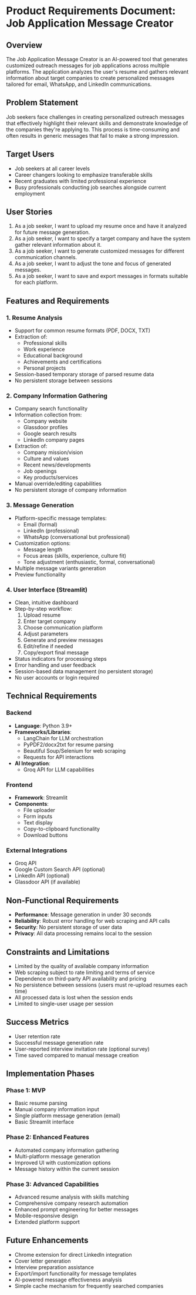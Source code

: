# Product Requirements Document: Job Application Message Creator

## Overview
The Job Application Message Creator is an AI-powered tool that generates customized outreach messages for job applications across multiple platforms. The application analyzes the user's resume and gathers relevant information about target companies to create personalized messages tailored for email, WhatsApp, and LinkedIn communications.

## Problem Statement
Job seekers face challenges in creating personalized outreach messages that effectively highlight their relevant skills and demonstrate knowledge of the companies they're applying to. This process is time-consuming and often results in generic messages that fail to make a strong impression.

## Target Users
- Job seekers at all career levels
- Career changers looking to emphasize transferable skills
- Recent graduates with limited professional experience
- Busy professionals conducting job searches alongside current employment

## User Stories
1. As a job seeker, I want to upload my resume once and have it analyzed for future message generation.
2. As a job seeker, I want to specify a target company and have the system gather relevant information about it.
3. As a job seeker, I want to generate customized messages for different communication channels.
4. As a job seeker, I want to adjust the tone and focus of generated messages.
5. As a job seeker, I want to save and export messages in formats suitable for each platform.

## Features and Requirements

### 1. Resume Analysis
- Support for common resume formats (PDF, DOCX, TXT)
- Extraction of:
  - Professional skills
  - Work experience
  - Educational background
  - Achievements and certifications
  - Personal projects
- Session-based temporary storage of parsed resume data
- No persistent storage between sessions

### 2. Company Information Gathering
- Company search functionality
- Information collection from:
  - Company website
  - Glassdoor profiles
  - Google search results
  - LinkedIn company pages
- Extraction of:
  - Company mission/vision
  - Culture and values
  - Recent news/developments
  - Job openings
  - Key products/services
- Manual override/editing capabilities
- No persistent storage of company information

### 3. Message Generation
- Platform-specific message templates:
  - Email (formal)
  - LinkedIn (professional)
  - WhatsApp (conversational but professional)
- Customization options:
  - Message length
  - Focus areas (skills, experience, culture fit)
  - Tone adjustment (enthusiastic, formal, conversational)
- Multiple message variants generation
- Preview functionality

### 4. User Interface (Streamlit)
- Clean, intuitive dashboard
- Step-by-step workflow:
  1. Upload resume
  2. Enter target company
  3. Choose communication platform
  4. Adjust parameters
  5. Generate and preview messages
  6. Edit/refine if needed
  7. Copy/export final message
- Status indicators for processing steps
- Error handling and user feedback
- Session-based data management (no persistent storage)
- No user accounts or login required

## Technical Requirements

### Backend
- **Language**: Python 3.9+
- **Frameworks/Libraries**:
  - LangChain for LLM orchestration
  - PyPDF2/docx2txt for resume parsing
  - Beautiful Soup/Selenium for web scraping
  - Requests for API interactions
- **AI Integration**:
  - Groq API for LLM capabilities

### Frontend
- **Framework**: Streamlit
- **Components**:
  - File uploader
  - Form inputs
  - Text display
  - Copy-to-clipboard functionality
  - Download buttons

### External Integrations
- Groq API
- Google Custom Search API (optional)
- LinkedIn API (optional)
- Glassdoor API (if available)

## Non-Functional Requirements
- **Performance**: Message generation in under 30 seconds
- **Reliability**: Robust error handling for web scraping and API calls
- **Security**: No persistent storage of user data
- **Privacy**: All data processing remains local to the session

## Constraints and Limitations
- Limited by the quality of available company information
- Web scraping subject to rate limiting and terms of service
- Dependence on third-party API availability and pricing
- No persistence between sessions (users must re-upload resumes each time)
- All processed data is lost when the session ends
- Limited to single-user usage per session

## Success Metrics
- User retention rate
- Successful message generation rate
- User-reported interview invitation rate (optional survey)
- Time saved compared to manual message creation

## Implementation Phases

### Phase 1: MVP
- Basic resume parsing
- Manual company information input
- Single platform message generation (email)
- Basic Streamlit interface

### Phase 2: Enhanced Features
- Automated company information gathering
- Multi-platform message generation
- Improved UI with customization options
- Message history within the current session

### Phase 3: Advanced Capabilities
- Advanced resume analysis with skills matching
- Comprehensive company research automation
- Enhanced prompt engineering for better messages
- Mobile-responsive design
- Extended platform support

## Future Enhancements
- Chrome extension for direct LinkedIn integration
- Cover letter generation
- Interview preparation assistance
- Export/import functionality for message templates
- AI-powered message effectiveness analysis
- Simple cache mechanism for frequently searched companies